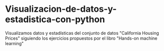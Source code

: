 # Visualizacion-de-datos-y-estadistica-con-python
Visualizamos datos y estadísticas del conjunto de datos "California Housing Prices" siguiendo los ejercicios propuestos por el libro "Hands-on machine learning"
